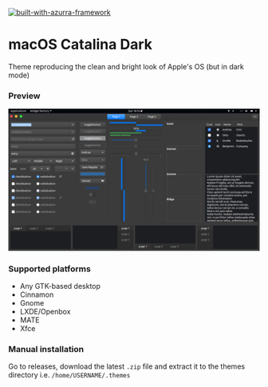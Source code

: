 [![built-with-azurra-framework](https://github.com/Elbullazul/Azurra_framework/raw/assets/azurra_framework_smaller.png)](https://github.com/Elbullazul/Azurra_framework)

# macOS Catalina Dark
Theme reproducing the clean and bright look of Apple's OS (but in dark mode)

### Preview
![macOS-dark](https://github.com/B00merang-Project/gallery/raw/master/macOS%2010.14%20Mojave%20Dark%20(3).png)

### Supported platforms
- Any GTK-based desktop
- Cinnamon
- Gnome
- LXDE/Openbox
- MATE
- Xfce

### Manual installation
Go to releases, download the latest `.zip` file and extract it to the themes directory i.e. `/home/USERNAME/.themes`
